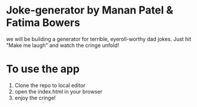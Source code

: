 # Joke-generator by Manan Patel & Fatima Bowers
we will be building a generator for terrible, eyeroll-worthy dad jokes. Just hit "Make me laugh" and watch the cringe unfold!

# To use the app
1. Clone the repo to local editor
2. open the index.html in your browser
3. enjoy the cringe!

